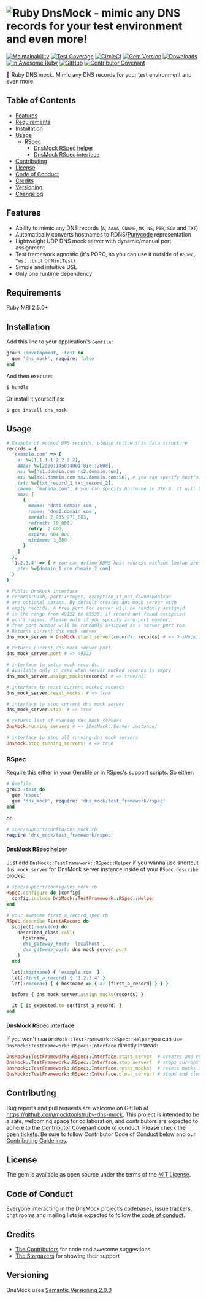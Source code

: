 # ![Ruby DnsMock - mimic any DNS records for your test environment and even more!](https://repository-images.githubusercontent.com/323097031/ba2a0780-df26-11eb-954b-5e3204587eb2)

[![Maintainability](https://api.codeclimate.com/v1/badges/5ea9da61ef468b8ad4c4/maintainability)](https://codeclimate.com/github/mocktools/ruby-dns-mock/maintainability)
[![Test Coverage](https://api.codeclimate.com/v1/badges/5ea9da61ef468b8ad4c4/test_coverage)](https://codeclimate.com/github/mocktools/ruby-dns-mock/test_coverage)
[![CircleCI](https://circleci.com/gh/mocktools/ruby-dns-mock/tree/master.svg?style=svg)](https://circleci.com/gh/mocktools/ruby-dns-mock/tree/master)
[![Gem Version](https://badge.fury.io/rb/dns_mock.svg)](https://badge.fury.io/rb/dns_mock)
[![Downloads](https://img.shields.io/gem/dt/dns_mock.svg?colorA=004d99&colorB=0073e6)](https://rubygems.org/gems/dns_mock)
[![In Awesome Ruby](https://raw.githubusercontent.com/sindresorhus/awesome/main/media/mentioned-badge.svg)](https://github.com/markets/awesome-ruby)
[![GitHub](https://img.shields.io/github/license/mocktools/ruby-dns-mock)](LICENSE.txt)
[![Contributor Covenant](https://img.shields.io/badge/Contributor%20Covenant-v1.4%20adopted-ff69b4.svg)](CODE_OF_CONDUCT.md)

💎 Ruby DNS mock. Mimic any DNS records for your test environment and even more.

## Table of Contents

- [Features](#features)
- [Requirements](#requirements)
- [Installation](#installation)
- [Usage](#usage)
  - [RSpec](#rspec)
    - [DnsMock RSpec helper](#dnsmock-rspec-helper)
    - [DnsMock RSpec interface](#dnsmock-rspec-interface)
- [Contributing](#contributing)
- [License](#license)
- [Code of Conduct](#code-of-conduct)
- [Credits](#credits)
- [Versioning](#versioning)
- [Changelog](CHANGELOG.md)

## Features

- Ability to mimic any DNS records (`A`, `AAAA`, `CNAME`, `MX`, `NS`, `PTR`, `SOA` and `TXT`)
- Automatically converts hostnames to RDNS/[Punycode](https://en.wikipedia.org/wiki/Punycode) representation
- Lightweight UDP DNS mock server with dynamic/manual port assignment
- Test framework agnostic (it's PORO, so you can use it outside of `RSpec`, `Test::Unit` or `MiniTest`)
- Simple and intuitive DSL
- Only one runtime dependency

## Requirements

Ruby MRI 2.5.0+

## Installation

Add this line to your application's `Gemfile`:

```ruby
group :development, :test do
  gem 'dns_mock', require: false
end
```

And then execute:

    $ bundle

Or install it yourself as:

    $ gem install dns_mock

## Usage

```ruby
# Example of mocked DNS records, please follow this data structure
records = {
  'example.com' => {
    a: %w[1.1.1.1 2.2.2.2],
    aaaa: %w[2a00:1450:4001:81e::200e],
    ns: %w[ns1.domain.com ns2.domain.com],
    mx: %w[mx1.domain.com mx2.domain.com:50], # you can specify host(s) or host(s) with priority, use '.:0' for definition null MX record
    txt: %w[txt_record_1 txt_record_2],
    cname: 'mañana.com', # you can specify hostname in UTF-8. It will be converted to xn--maana-pta.com automatically
    soa: [
      {
        mname: 'dns1.domain.com',
        rname: 'dns2.domain.com',
        serial: 2_035_971_683,
        refresh: 10_000,
        retry: 2_400,
        expire: 604_800,
        minimum: 3_600
      }
    ]
  },
  '1.2.3.4' => { # You can define RDNS host address without lookup prefix. It will be converted to 4.3.2.1.in-addr.arpa automatically
    ptr: %w[domain_1.com domain_2.com]
  }
}

# Public DnsMock interface
# records:Hash, port:Integer, exception_if_not_found:Boolean
# are optional params. By default creates dns mock server with
# empty records. A free port for server will be randomly assigned
# in the range from 49152 to 65535, if record not found exception
# won't raises. Please note if you specify zero port number,
# free port number will be randomly assigned as a server port too.
# Returns current dns mock server
dns_mock_server = DnsMock.start_server(records: records) # => DnsMock::Server instance

# returns current dns mock server port
dns_mock_server.port # => 49322

# interface to setup mock records.
# Available only in case when server mocked records is empty
dns_mock_server.assign_mocks(records) # => true/nil

# interface to reset current mocked records
dns_mock_server.reset_mocks! # => true

# interface to stop current dns mock server
dns_mock_server.stop! # => true

# returns list of running dns mock servers
DnsMock.running_servers # => [DnsMock::Server instance]

# interface to stop all running dns mock servers
DnsMock.stop_running_servers! # => true
```

### RSpec

Require this either in your Gemfile or in RSpec's support scripts. So either:

```ruby
# Gemfile
group :test do
  gem 'rspec'
  gem 'dns_mock', require: 'dns_mock/test_framework/rspec'
end
```

or

```ruby
# spec/support/config/dns_mock.rb
require 'dns_mock/test_framework/rspec'
```

#### DnsMock RSpec helper

Just add `DnsMock::TestFramework::RSpec::Helper` if you wanna use shortcut `dns_mock_server` for DnsMock server instance inside of your `RSpec.describe` blocks:

```ruby
# spec/support/config/dns_mock.rb
RSpec.configure do |config|
  config.include DnsMock::TestFramework::RSpec::Helper
end
```

```ruby
# your awesome first_a_record_spec.rb
RSpec.describe FirstARecord do
  subject(:service) do
    described_class.call(
      hostname,
      dns_gateway_host: 'localhost',
      dns_gateway_port: dns_mock_server.port
    )
  end

  let(:hostname) { 'example.com' }
  let(:first_a_record) { '1.2.3.4' }
  let(:records) { { hostname => { a: [first_a_record] } } }

  before { dns_mock_server.assign_mocks(records) }

  it { is_expected.to eq(first_a_record) }
end
```

#### DnsMock RSpec interface

If you won't use `DnsMock::TestFramework::RSpec::Helper` you can use `DnsMock::TestFramework::RSpec::Interface` directly instead:

```ruby
DnsMock::TestFramework::RSpec::Interface.start_server  # creates and runs DnsMock server instance
DnsMock::TestFramework::RSpec::Interface.stop_server!  # stops current DnsMock server instance
DnsMock::TestFramework::RSpec::Interface.reset_mocks!  # resets mocks in current DnsMock server instance
DnsMock::TestFramework::RSpec::Interface.clear_server! # stops and clears current DnsMock server instance
```

## Contributing

Bug reports and pull requests are welcome on GitHub at https://github.com/mocktools/ruby-dns-mock. This project is intended to be a safe, welcoming space for collaboration, and contributors are expected to adhere to the [Contributor Covenant](http://contributor-covenant.org) code of conduct. Please check the [open tickets](https://github.com/mocktools/ruby-dns-mock/issues). Be sure to follow Contributor Code of Conduct below and our [Contributing Guidelines](CONTRIBUTING.md).

## License

The gem is available as open source under the terms of the [MIT License](https://opensource.org/licenses/MIT).

## Code of Conduct

Everyone interacting in the DnsMock project’s codebases, issue trackers, chat rooms and mailing lists is expected to follow the [code of conduct](CODE_OF_CONDUCT.md).

## Credits

- [The Contributors](https://github.com/mocktools/ruby-dns-mock/graphs/contributors) for code and awesome suggestions
- [The Stargazers](https://github.com/mocktools/ruby-dns-mock/stargazers) for showing their support

## Versioning

DnsMock uses [Semantic Versioning 2.0.0](https://semver.org)
